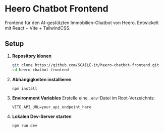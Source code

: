 # Heero Chatbot Frontend

Frontend für den AI-gestützten Immobilien-Chatbot von Heero. Entwickelt mit React + Vite + TailwindCSS.

## Setup

1. **Repository klonen**
   ```bash
   git clone https://github.com/SCAILE-it/heero-chatbot-frontend.git
   cd heero-chatbot-frontend
   ```

2. **Abhängigkeiten installieren**
   ```bash
   npm install
   ```

3. **Environment Variables**
   Erstelle eine `.env`-Datei im Root-Verzeichnis:
   ```
   VITE_API_URL=your_api_endpoint_here
   ```

4. **Lokalen Dev-Server starten**
   ```bash
   npm run dev
   ```
